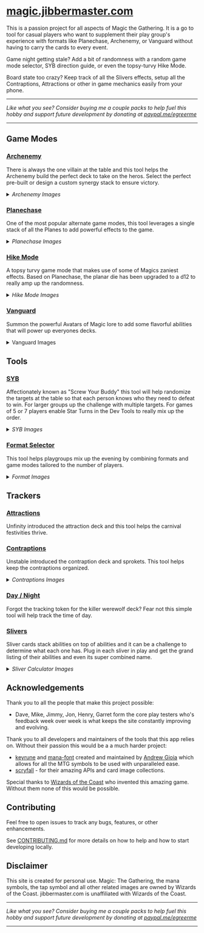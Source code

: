 # [magic.jibbermaster.com](https://magic.jibbermaster.com)

This is a passion project for all aspects of Magic the Gathering. It is a go to tool for casual players who want to supplement their play group's experience with formats like Planechase, Archenemy, or Vanguard without having to carry the cards to every event.

Game night getting stale? Add a bit of randomness with a random game mode selector, SYB direction guide, or even the topsy-turvy Hike Mode.

Board state too crazy? Keep track of all the Slivers effects, setup all the Contraptions, Attractions or other in game mechanics easily from your phone.

---

_Like what you see? Consider buying me a couple packs to help fuel this hobby and support future development by donating at [paypal.me/egreerme](https://www.paypal.me/egreerme)_

---

## Game Modes

### [Archenemy](https://magic.jibbermaster.com/archenemy)

There is always the one villain at the table and this tool helps the Archenemy build the perfect deck to take on the heros. Select the perfect pre-built or design a custom synergy stack to ensure victory.

  <details>
    <summary><em>Archenemy Images</em></summary>

![Archenemy](/docs/images/archenemy.png)

  </details>

### [Planechase](https://magic.jibbermaster.com/planechase)

One of the most popular alternate game modes, this tool leverages a single stack of all the Planes to add powerful effects to the game.

  <details>
    <summary><em>Planechase Images</em></summary>

![Planechase gameplay of Naar Isle with one flame counter](/docs/images/planechase.png)

  </details>

### [Hike Mode](https://magic.jibbermaster.com/hike)

A topsy turvy game mode that makes use of some of Magics zaniest effects. Based on Planechase, the planar die has been upgraded to a d12 to really amp up the randomness.

  <details>
    <summary><em>Hike Mode Images</em></summary>

![Hike Mode on 'Queue of Beetles' as the static planar ability and 'Game of Chaos' as the chaos ability](/docs/images/hike_mode.png)

  </details>

### [Vanguard](https://magic.jibbermaster.com/vanguard)

Summon the powerful Avatars of Magic lore to add some flavorful abilities that will power up everyones decks.

  <details>
    <summary><em?>Vanguard Images</em></summary>

![Vanguard gameplay with Player 1 having selected the Crovax Character](/docs/images/vanguard.png)

  </details>

## Tools

### [SYB](https://magic.jibbermaster.com/syb)

Affectionately known as "Screw Your Buddy" this tool will help randomize the targets at the table so that each person knows who they need to defeat to win. For larger groups up the challenge with multiple targets. For games of 5 or 7 players enable Star Turns in the Dev Tools to really mix up the order.

  <details>
    <summary><em>SYB Images</em></summary>

![SYB single target direction indicator](/docs/images/syb_single_target.png)![SYB multi target direction indicator](/docs/images/syb_multi_target.png)

  </details>

### [Format Selector](https://magic.jibbermaster.com/formats)

This tool helps playgroups mix up the evening by combining formats and game modes tailored to the number of players.

  <details>
    <summary><em>Format Images</em></summary>

![Format selector that has selected 'Free For All'](/docs/images/format_selector.png)

  </details>

## Trackers

### [Attractions](https://magic.jibbermaster.com/attractions)

Unfinity introduced the attraction deck and this tool helps the carnival festivities thrive.

### [Contraptions](https://magic.jibbermaster.com/contraptions)

Unstable introduced the contraption deck and sprokets. This tool helps keep the contraptions organized.

  <details>
    <summary><em>Contraptions Images</em></summary>

![3 Contraptions from the Unstable set sproketed on their sprokets](/docs/images/contraptions.png)

  </details>

### [Day / Night](https://magic.jibbermaster.com/day-night)

Forgot the tracking token for the killer werewolf deck? Fear not this simple tool will help track the time of day.

### [Slivers](https://magic.jibbermaster.com/slivers)

Sliver cards stack abilities on top of abilities and it can be a challenge to determine what each one has. Plug in each sliver in play and get the grand listing of their abilities and even its super combined name.

  <details>
    <summary><em>Sliver Calculator Images</em></summary>

![Sliver calculator grouping abilities](/docs/images/sliver_calculator_2.png)

  </details>

## Acknowledgements

Thank you to all the people that make this project possible:

- Dave, Mike, Jimmy, Jon, Henry, Garret form the core play testers who's feedback week over week is what keeps the site constantly improving and evolving.

Thank you to all developers and maintainers of the tools that this app relies on. Without their passion this would be a a much harder project:

- [keyrune](https://github.com/andrewgioia/Keyrune) and [mana-font](https://github.com/andrewgioia/mana) created and maintained by [Andrew Gioia](https://andrewgioia.com/) which allows for all the MTG symbols to be used with unparalleled ease.
- [scryfall](https://scryfall.com/) - for their amazing APIs and card image collections.

Special thanks to [Wizards of the Coast](https://company.wizards.com/) who invented this amazing game. Without them none of this would be possible.

## Contributing

Feel free to open issues to track any bugs, features, or other enhancements.

See [CONTRIBUTING.md](./CONTRIBUTING.md) for more details on how to help and how to start developing locally.

## Disclaimer

This site is created for personal use. Magic: The Gathering, the mana symbols, the tap symbol and all other related images are owned by Wizards of the Coast. jibbermaster.com is unaffiliated with Wizards of the Coast.

---

_Like what you see? Consider buying me a couple packs to help fuel this hobby and support future development by donating at [paypal.me/egreerme](https://www.paypal.me/egreerme)_

---
